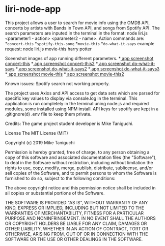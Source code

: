 # liri-node-app
This project allows a user to search for movie info using the OMDB API, concerts by artists with Bands in Town API, and songs from Spotify API. The search parameters are inputed in the terminal in the format: node liri.js <parameter1 - action> <parameter2 - name>. Action commands are:
*`concert-this`
*`spotify-this-song`
*`movie-this`
*`do-what-it-says`
example request: node liri.js movie-this harry potter

Sceenshot images of app running different parameters.
*[ app screenshot concert-this](/images/concert-this.png)
*[ app screenshot concert-this2](/images/concert-this2.png)
*[ app screenshot do-what-it-says](/images/do-what-it-says.png)
*[ app screenshot do-what-it-says2](/images/do-what-it-says2.png)
*[ app screenshot do-what-it-says3](/images/do-what-it-says3.png)
*[ app screenshot movie-this](/images/movie-this.png)
*[ app screenshot movie-this2](/images/movie-this2.png)

Known issues: 
Spotify search not working properly.

The project uses Axios and API access to get data sets which are parsed for specific key values to display via console.log in the terminal. This application is run completely in the terminal uning node.js and required modules, some installed using NPM install. API keys for spotify are kept in a .gitignore(d) .env file to keep them private.


Credits: The game project student developer is Mike Taniguchi.

License The MIT License (MIT)

Copyright (c) 2019 Mike Taniguchi

Permission is hereby granted, free of charge, to any person obtaining a copy of this software and associated documentation files (the "Software"), to deal in the Software without restriction, including without limitation the rights to use, copy, modify, merge, publish, distribute, sublicense, and/or sell copies of the Software, and to permit persons to whom the Software is furnished to do so, subject to the following conditions:

The above copyright notice and this permission notice shall be included in all copies or substantial portions of the Software.

THE SOFTWARE IS PROVIDED "AS IS", WITHOUT WARRANTY OF ANY KIND, EXPRESS OR IMPLIED, INCLUDING BUT NOT LIMITED TO THE WARRANTIES OF MERCHANTABILITY, FITNESS FOR A PARTICULAR PURPOSE AND NONINFRINGEMENT. IN NO EVENT SHALL THE AUTHORS OR COPYRIGHT HOLDERS BE LIABLE FOR ANY CLAIM, DAMAGES OR OTHER LIABILITY, WHETHER IN AN ACTION OF CONTRACT, TORT OR OTHERWISE, ARISING FROM, OUT OF OR IN CONNECTION WITH THE SOFTWARE OR THE USE OR OTHER DEALINGS IN THE SOFTWARE.